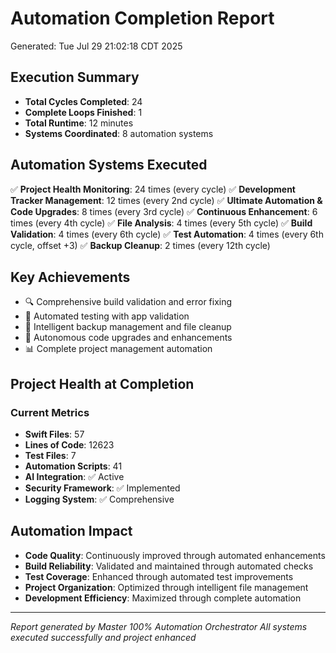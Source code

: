 # Automation Completion Report
Generated: Tue Jul 29 21:02:18 CDT 2025

## Execution Summary
- **Total Cycles Completed**: 24
- **Complete Loops Finished**: 1
- **Total Runtime**: 12 minutes
- **Systems Coordinated**: 8 automation systems

## Automation Systems Executed
✅ **Project Health Monitoring**: 24 times (every cycle)
✅ **Development Tracker Management**: 12 times (every 2nd cycle)
✅ **Ultimate Automation & Code Upgrades**: 8 times (every 3rd cycle)
✅ **Continuous Enhancement**: 6 times (every 4th cycle)
✅ **File Analysis**: 4 times (every 5th cycle)
✅ **Build Validation**: 4 times (every 6th cycle)
✅ **Test Automation**: 4 times (every 6th cycle, offset +3)
✅ **Backup Cleanup**: 2 times (every 12th cycle)

## Key Achievements
- 🔍 Comprehensive build validation and error fixing
- 🧪 Automated testing with app validation
- 🧹 Intelligent backup management and file cleanup
- 🚀 Autonomous code upgrades and enhancements
- 📊 Complete project management automation

## Project Health at Completion
### Current Metrics

- **Swift Files**: 57
- **Lines of Code**: 12623
- **Test Files**: 7
- **Automation Scripts**: 41
- **AI Integration**: ✅ Active
- **Security Framework**: ✅ Implemented
- **Logging System**: ✅ Comprehensive


## Automation Impact
- **Code Quality**: Continuously improved through automated enhancements
- **Build Reliability**: Validated and maintained through automated checks
- **Test Coverage**: Enhanced through automated test improvements
- **Project Organization**: Optimized through intelligent file management
- **Development Efficiency**: Maximized through complete automation

---
*Report generated by Master 100% Automation Orchestrator*
*All systems executed successfully and project enhanced*
